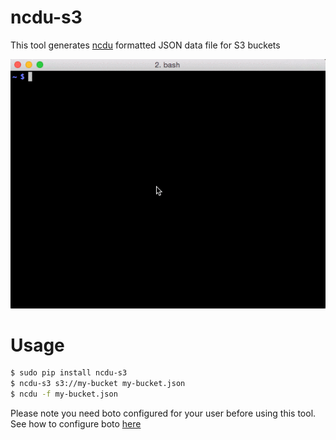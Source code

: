 # ncdu-s3
This tool generates [ncdu](http://dev.yorhel.nl/ncdu) formatted JSON data file for S3 buckets

![Screenshot](screenshots.gif)

# Usage
```bash
$ sudo pip install ncdu-s3
$ ncdu-s3 s3://my-bucket my-bucket.json
$ ncdu -f my-bucket.json
```

Please note you need boto configured for your user before using this tool.  
See how to configure boto [here](http://boto3.readthedocs.org/en/latest/guide/configuration.html)
